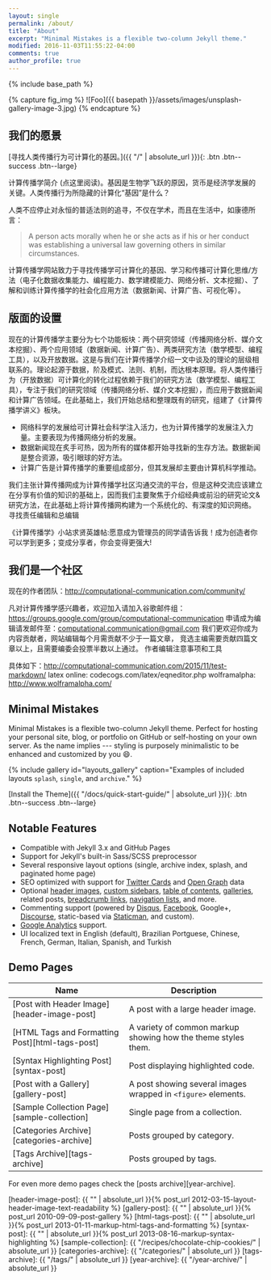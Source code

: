 ```yaml
---
layout: single
permalink: /about/
title: "About"
excerpt: "Minimal Mistakes is a flexible two-column Jekyll theme."
modified: 2016-11-03T11:55:22-04:00
comments: true
author_profile: true
---
```


{% include base_path %}

{% capture fig_img %}
![Foo]({{ basepath }}/assets/images/unsplash-gallery-image-3.jpg)
{% endcapture %}

## 我们的愿景

[寻找人类传播行为可计算化的基因。]({{ "/" | absolute_url }}){: .btn .btn--success .btn--large}


计算传播学简介 (点这里阅读)。基因是生物学飞跃的原因，货币是经济学发展的关键。人类传播行为所隐藏的计算化“基因”是什么？

人类不应停止对永恒的普适法则的追寻，不仅在学术，而且在生活中，如康德所言：

> A person acts morally when he or she acts as if his or her conduct was establishing a universal law governing others in similar circumstances.

计算传播学网站致力于寻找传播学可计算化的基因、学习和传播可计算化思维/方法（电子化数据收集能力、编程能力、数学建模能力、网络分析、文本挖掘）、了解和训练计算传播学的社会化应用方法（数据新闻、计算广告、可视化等）。

## 版面的设置

现在的计算传播学主要分为七个功能板块：两个研究领域（传播网络分析、媒介文本挖掘）、两个应用领域（数据新闻、计算广告）、两类研究方法（数学模型、编程工具），以及开放数据。这是与我们在计算传播学介绍一文中谈及的理论的层级相联系的。理论起源于数据，阶及模式、法则、机制，而达根本原理。将人类传播行为（开放数据）可计算化的转化过程依赖于我们的研究方法（数学模型、编程工具），专注于我们的研究领域（传播网络分析、媒介文本挖掘），而应用于数据新闻和计算广告领域。在此基础上，我们开始总结和整理既有的研究，组建了《计算传播学讲义》板块。

- 网络科学的发展给可计算社会科学注入活力，也为计算传播学的发展注入力量。主要表现为传播网络分析的发展。
- 数据新闻现在炙手可热，因为所有的媒体都开始寻找新的生存方法。数据新闻是整合资源，吸引眼球的好方法。
- 计算广告是计算传播学的重要组成部分，但其发展却主要由计算机科学推动。

我们主张计算传播网成为计算传播学社区沟通交流的平台，但是这种交流应该建立在分享有价值的知识的基础上，因而我们主要聚焦于介绍经典或前沿的研究论文&研究方法，在此基础上将计算传播网构建为一个系统化的、有深度的知识网络。
寻找责任编辑和总编辑

 《计算传播学》小站求贤英雄帖:愿意成为管理员的同学请告诉我！成为创造者你可以学到更多；变成分享者，你会变得更强大!

## 我们是一个社区

现在的作者团队：http://computational-communication.com/community/

凡对计算传播学感兴趣者，欢迎加入请加入谷歌邮件组：
https://groups.google.com/group/computational-communication
申请成为编辑请发邮件至：computational.communication@gmail.com
我们更欢迎你成为内容贡献者，网站编辑每个月需贡献不少于一篇文章，
竞选主编需要贡献四篇文章以上，且需要编委会投票半数以上通过。
作者编辑注意事项和工具

具体如下：http://computational-communication.com/2015/11/test-markdown/
latex online: codecogs.com/latex/eqneditor.php
wolframalpha: http://www.wolframalpha.com/


## Minimal Mistakes

Minimal Mistakes is a flexible two-column Jekyll theme. Perfect for hosting your personal site, blog, or portfolio on GitHub or self-hosting on your own server. As the name implies --- styling is purposely minimalistic to be enhanced and customized by you :smile:.

{% include gallery id="layouts_gallery" caption="Examples of included layouts `splash`, `single`, and `archive`." %}

[Install the Theme]({{ "/docs/quick-start-guide/" | absolute_url }}){: .btn .btn--success .btn--large}

## Notable Features

- Compatible with Jekyll 3.x and GitHub Pages
- Support for Jekyll's built-in Sass/SCSS preprocessor
- Several responsive layout options (single, archive index, splash, and paginated home page)
- SEO optimized with support for [Twitter Cards](https://dev.twitter.com/cards/overview) and [Open Graph](http://ogp.me/) data
- Optional [header images](https://mmistakes.github.io/minimal-mistakes/docs/layouts/#headers), [custom sidebars](https://mmistakes.github.io/minimal-mistakes/docs/layouts/#sidebars), [table of contents](https://mmistakes.github.io/minimal-mistakes/docs/helpers/#table-of-contents), [galleries](https://mmistakes.github.io/minimal-mistakes/docs/helpers/#gallery), related posts, [breadcrumb links](https://mmistakes.github.io/minimal-mistakes/docs/configuration/#breadcrumb-navigation-beta), [navigation lists](https://mmistakes.github.io/minimal-mistakes/docs/helpers/#navigation-list), and more.
- Commenting support (powered by [Disqus](https://disqus.com/), [Facebook](https://developers.facebook.com/docs/plugins/comments), Google+, [Discourse](https://www.discourse.org/), static-based via [Staticman](https://staticman.net/), and custom).
- [Google Analytics](https://www.google.com/analytics/) support.
- UI localized text in English (default), Brazilian Portguese, Chinese, French, German, Italian, Spanish, and Turkish

## Demo Pages

| Name                                        | Description                                           |
| ------------------------------------------- | ----------------------------------------------------- |
| [Post with Header Image][header-image-post] | A post with a large header image. |
| [HTML Tags and Formatting Post][html-tags-post] | A variety of common markup showing how the theme styles them. |
| [Syntax Highlighting Post][syntax-post] | Post displaying highlighted code. |
| [Post with a Gallery][gallery-post] | A post showing several images wrapped in `<figure>` elements. |
| [Sample Collection Page][sample-collection] | Single page from a collection. |
| [Categories Archive][categories-archive] | Posts grouped by category. |
| [Tags Archive][tags-archive] | Posts grouped by tags. |

For even more demo pages check the [posts archive][year-archive].

[header-image-post]: {{ "" | absolute_url }}{% post_url 2012-03-15-layout-header-image-text-readability %}
[gallery-post]: {{ "" | absolute_url }}{% post_url 2010-09-09-post-gallery %}
[html-tags-post]: {{ "" | absolute_url }}{% post_url 2013-01-11-markup-html-tags-and-formatting %}
[syntax-post]: {{ "" | absolute_url }}{% post_url 2013-08-16-markup-syntax-highlighting %}
[sample-collection]: {{ "/recipes/chocolate-chip-cookies/" | absolute_url }}
[categories-archive]: {{ "/categories/" | absolute_url }}
[tags-archive]: {{ "/tags/" | absolute_url }}
[year-archive]: {{ "/year-archive/" | absolute_url }}
